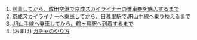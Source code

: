 1. [到着してから、成田空港で京成スカイライナーの乗車券を購入するまで](1.md)
1. [京成スカイライナーへ乗車してから、日暮里駅でJR山手線へ乗り換えるまで](2.md)
1. [JR山手線へ乗車してから、鶴ヶ島駅へ到着するまで](3.md)
1. (おまけ) [ガチャのやり方](gacha.md)
